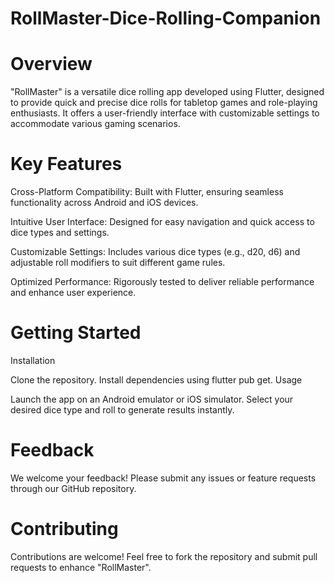 # RollMaster-Dice-Rolling-Companion

# Overview
"RollMaster" is a versatile dice rolling app developed using Flutter, designed to provide quick and precise dice rolls for tabletop games and role-playing enthusiasts. It offers a user-friendly interface with customizable settings to accommodate various gaming scenarios.

# Key Features
Cross-Platform Compatibility: Built with Flutter, ensuring seamless functionality across Android and iOS devices.

Intuitive User Interface: Designed for easy navigation and quick access to dice types and settings.

Customizable Settings: Includes various dice types (e.g., d20, d6) and adjustable roll modifiers to suit different game rules.

Optimized Performance: Rigorously tested to deliver reliable performance and enhance user experience.

# Getting Started
Installation

Clone the repository.
Install dependencies using flutter pub get.
Usage

Launch the app on an Android emulator or iOS simulator.
Select your desired dice type and roll to generate results instantly.
# Feedback

We welcome your feedback! Please submit any issues or feature requests through our GitHub repository.
# Contributing
Contributions are welcome! Feel free to fork the repository and submit pull requests to enhance "RollMaster".
